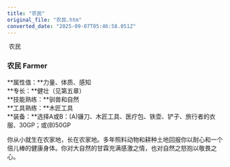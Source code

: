 ```yaml
---
title: "农民"
original_file: "农民.htm"
converted_date: "2025-09-07T05:46:58.051Z"
---
```


﻿ 农民  

### 农民 Farmer

**属性值：**力量、体质、感知  
**专长：**健壮（见第五章）  
**技能熟练：**驯兽和自然  
**工具熟练：**木匠工具  
**装备：**选择A或B：(A)镰刀、木匠工具、医疗包、铁壶、铲子、旅行者的衣服、30GP；或(B)50GP

你从小就生在农家地，长在农家地。多年照料动物和耕种土地回报你以耐心和一个倍儿棒的健康身体。你对大自然的甘霖充满感激之情，也对自然之怒抱以敬畏之心。